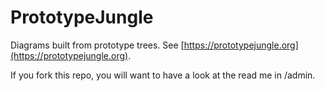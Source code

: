 PrototypeJungle
===============

Diagrams built from prototype trees. See
[https://prototypejungle.org](https://prototypejungle.org).

If you fork this repo, you will want to have a look at the read me in /admin.